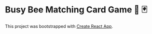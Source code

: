 # Busy Bee Matching Card Game 🐝 🃏

This project was bootstrapped with [Create React App](https://github.com/facebookincubator/create-react-app).